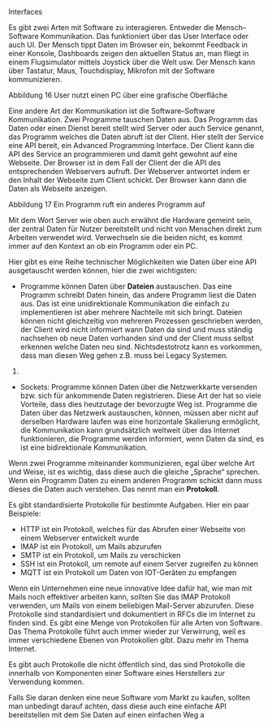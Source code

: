 Interfaces

Es gibt zwei Arten mit Software zu interagieren. Entweder die Mensch–Software Kommunikation. Das funktioniert über das User Interface oder auch UI. Der Mensch tippt Daten im Browser ein, bekommt Feedback in einer Konsole, Dashboards zeigen den aktuellen Status an, man fliegt in einem Flugsimulator mittels Joystick über die Welt usw. Der Mensch kann über Tastatur, Maus, Touchdisplay, Mikrofon mit der Software kommunizieren.

Abbildung 16 User nutzt einen PC über eine grafische Oberfläche

Eine andere Art der Kommunikation ist die Software–Software Kommunikation. Zwei Programme tauschen Daten aus. Das Programm das Daten oder einen Dienst bereit stellt wird Server oder auch Service genannt, das Programm welches die Daten abruft ist der Client. Hier stellt der Service eine API bereit, ein Advanced Programming Interface. Der Client kann die API des Service an programmieren und damit geht gewohnt auf eine Webseite. Der Browser ist in dem Fall der Client der die API des entsprechenden Webservers aufruft. Der Webserver antwortet indem er den Inhalt der Webseite zum Client schickt. Der Browser kann dann die Daten als Webseite anzeigen. 

Abbildung 17 Ein Programm ruft ein anderes Programm auf

Mit dem Wort Server wie oben auch erwähnt die Hardware gemeint sein, der zentral Daten für Nutzer bereitstellt und nicht von Menschen direkt zum Arbeiten verwendet wird. Verwechseln sie die beiden nicht, es kommt immer auf den Kontext an ob ein Programm oder ein PC. 

Hier gibt es eine Reihe technischer Möglichkeiten wie Daten über eine API ausgetauscht werden können, hier die zwei wichtigsten:

- Programme können Daten über **Dateien** austauschen. Das eine Programm schreibt Daten hinein, das andere Programm liest die Daten aus. Das ist eine unidirektionale Kommunikation die einfach zu implementieren ist aber mehrere Nachteile mit sich bringt. Dateien können nicht gleichzeitig von mehreren Prozessen geschrieben werden, der Client wird nicht informiert wann Daten da sind und muss ständig nachsehen ob neue Daten vorhanden sind und der Client muss selbst erkennen welche Daten neu sind. Nichtsdestotrotz kann es vorkommen, dass man diesen Weg gehen z.B. muss bei Legacy Systemen.
1. 
- Sockets: Programme können Daten über die Netzwerkkarte versenden bzw. sich für ankommende Daten registrieren. Diese Art der hat so viele Vorteile, dass dies heutzutage der bevorzugte Weg ist. Programme die Daten über das Netzwerk austauschen, können, müssen aber nicht auf derselben Hardware laufen was eine horizontale Skalierung ermöglicht, die Kommunikation kann grundsätzlich weltweit über das Internet funktionieren, die Programme werden informiert, wenn Daten da sind, es ist eine bidirektionale Kommunikation.

Wenn zwei Programme miteinander kommunizieren, egal über welche Art und Weise, ist es wichtig, dass diese auch die gleiche „Sprache“ sprechen. Wenn ein Programm Daten zu einem anderen Programm schickt dann muss dieses die Daten auch verstehen. Das nennt man ein **Protokoll**. 

Es gibt standardisierte Protokolle für bestimmte Aufgaben. Hier ein paar Beispiele:

- HTTP ist ein Protokoll, welches für das Abrufen einer Webseite von einem Webserver entwickelt wurde
- IMAP ist ein Protokoll, um Mails abzurufen
- SMTP ist ein Protokoll, um Mails zu verschicken
- SSH ist ein Protokoll, um remote auf einem Server zugreifen zu können 
- MQTT ist ein Protokoll um Daten von IOT-Geräten zu empfangen

Wenn ein Unternehmen eine neue innovative Idee dafür hat, wie man mit Mails noch effektiver arbeiten kann, sollten Sie das IMAP Protokoll verwenden, um Mails von einem beliebigen Mail-Server abzurufen. Diese Protokolle sind standardisiert und dokumentiert in RFCs die im Internet zu finden sind. Es gibt eine Menge von Protokollen für alle Arten von Software. Das Thema Protokolle führt auch immer wieder zur Verwirrung, weil es immer verschiedene Ebenen von Protokollen gibt. Dazu mehr im Thema Internet.

Es gibt auch Protokolle die nicht öffentlich sind, das sind Protokolle die innerhalb von Komponenten einer Software eines Herstellers zur Verwendung kommen.

Falls Sie daran denken eine neue Software vom Markt zu kaufen, sollten man unbedingt darauf achten, dass diese auch eine einfache API bereitstellen mit dem Sie Daten auf einen einfachen Weg a